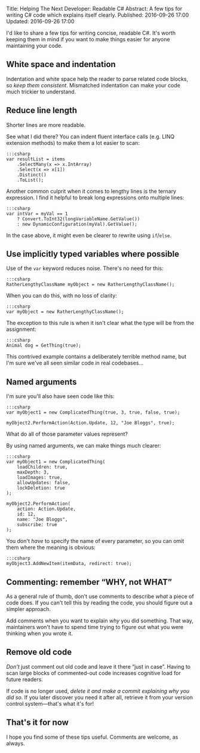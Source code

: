 Title: Helping The Next Developer: Readable C#
Abstract: A few tips for writing C# code which explains itself clearly.
Published: 2016-09-26 17:00
Updated: 2016-09-26 17:00

I'd like to share a few tips for writing concise, readable C#. It's worth keeping them in mind if you want to make things easier for anyone maintaining your code.

## White space and indentation

Indentation and white space help the reader to parse related code blocks, so *keep them consistent*. Mismatched indentation can make your code much trickier to understand.

## Reduce line length

Shorter lines are more readable.

See what I did there? You can indent fluent interface calls (e.g. LINQ extension methods) to make them a lot easier to scan:

    :::csharp
    var resultList = items
        .SelectMany(x => x.IntArray)
        .Select(x => x[1])
        .Distinct()
        .ToList();

Another common culprit when it comes to lengthy lines is the ternary expression. I find it helpful to break long expressions onto multiple lines:

    :::csharp
    var intVar = myVal == 1
        ? Convert.ToInt32(longVariableName.GetValue())
        : new DynamicConfiguration(myVal).GetValue();

In the case above, it might even be clearer to rewrite using `if`/`else`.

## Use implicitly typed variables where possible

Use of the `var` keyword reduces noise. There's no need for this:

    :::csharp
    RatherLengthyClassName myObject = new RatherLengthyClassName();

When you can do this, with no loss of clarity:

    :::csharp
    var myObject = new RatherLengthyClassName();

The exception to this rule is when it isn't clear what the type will be from the assignment:

    :::csharp
    Animal dog = GetThing(true);

This contrived example contains a deliberately terrible method name, but I'm sure we've all seen similar code in real codebases…

## Named arguments

I'm sure you'll also have seen code like this:

    :::csharp
    var myObject1 = new ComplicatedThing(true, 3, true, false, true);

    myObject2.PerformAction(Action.Update, 12, "Joe Bloggs", true);

What do all of those parameter values represent?

By using named arguments, we can make things much clearer:

    :::csharp
    var myObject1 = new ComplicatedThing(
        loadChildren: true,
        maxDepth: 3,
        loadImages: true,
        allowUpdates: false,
        lockDeletion: true
    );

    myObject2.PerformAction(
        action: Action.Update,
        id: 12,
        name: "Joe Bloggs",
        subscribe: true
    );

You don't *have* to specify the name of every parameter, so you can omit them where the meaning is obvious:

    :::csharp
    myObject3.AddNewItem(itemData, redirect: true);

## Commenting: remember “WHY, not WHAT”

As a general rule of thumb, don't use comments to describe *what* a piece of code does. If you can't tell this by reading the code, you should figure out a simpler approach.

Add comments when you want to explain *why* you did something. That way, maintainers won't have to spend time trying to figure out what you were thinking when you wrote it.

## Remove old code

*Don't* just comment out old code and leave it there “just in case”. Having to scan large blocks of commented-out code increases cognitive load for future readers.

If code is no longer used, *delete it and make a commit explaining why you did so*. If you later discover you need it after all, retrieve it from your version control system—that's what it's for!

## That's it for now

I hope you find some of these tips useful. Comments are welcome, as always.
